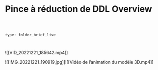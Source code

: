 # Pince à réduction de DDL Overview



 



```ccard



type: folder_brief_live



```



 ![[VID_20221221_185642.mp4]]



![[IMG_20221221_190919.jpg]]![[Vidéo de l’animation du modèle 3D.mp4]]